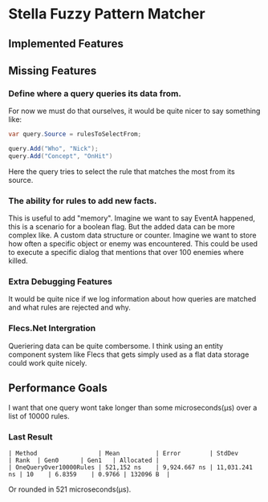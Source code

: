 # Stella Fuzzy Pattern Matcher

## Implemented Features

## Missing Features

### Define where a query queries its data from.

For now we must do that ourselves, it would be quite nicer to say something like:

```C#
var query.Source = rulesToSelectFrom;

query.Add("Who", "Nick");
query.Add("Concept", "OnHit")
```

Here the query tries to select the rule that matches the most from its source.

### The ability for rules to add new facts.

This is useful to add "memory". Imagine we want to say EventA happened, this is a scenario for a boolean flag. But the added data can be more complex like. A custom data structure or counter. Imagine we want to store how often a specific object or enemy was encountered. This could be used to execute a specific dialog that mentions that over 100 enemies where killed.

### Extra Debugging Features

It would be quite nice if we log information about how queries are matched and what rules are rejected and why.

### Flecs.Net Intergration

Queriering data can be quite combersome. I think using an entity component system like Flecs that gets simply used as a flat data storage could work quite nicely.

## Performance Goals

I want that one query wont take longer than some microseconds(μs) over a list of 10000 rules.

### Last Result

```
| Method                 | Mean          | Error        | StdDev        | Rank  | Gen0      | Gen1   | Allocated |
| OneQueryOver10000Rules | 521,152 ns    | 9,924.667 ns | 11,031.241 ns | 10    | 6.8359    | 0.9766 | 132096 B  |
```

Or rounded in 521 microseconds(µs).

